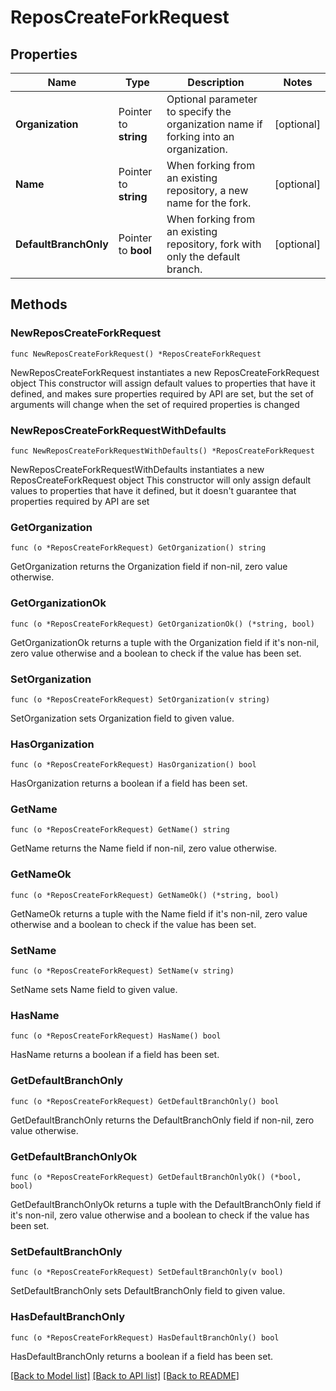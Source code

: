 # ReposCreateForkRequest

## Properties

Name | Type | Description | Notes
------------ | ------------- | ------------- | -------------
**Organization** | Pointer to **string** | Optional parameter to specify the organization name if forking into an organization. | [optional] 
**Name** | Pointer to **string** | When forking from an existing repository, a new name for the fork. | [optional] 
**DefaultBranchOnly** | Pointer to **bool** | When forking from an existing repository, fork with only the default branch. | [optional] 

## Methods

### NewReposCreateForkRequest

`func NewReposCreateForkRequest() *ReposCreateForkRequest`

NewReposCreateForkRequest instantiates a new ReposCreateForkRequest object
This constructor will assign default values to properties that have it defined,
and makes sure properties required by API are set, but the set of arguments
will change when the set of required properties is changed

### NewReposCreateForkRequestWithDefaults

`func NewReposCreateForkRequestWithDefaults() *ReposCreateForkRequest`

NewReposCreateForkRequestWithDefaults instantiates a new ReposCreateForkRequest object
This constructor will only assign default values to properties that have it defined,
but it doesn't guarantee that properties required by API are set

### GetOrganization

`func (o *ReposCreateForkRequest) GetOrganization() string`

GetOrganization returns the Organization field if non-nil, zero value otherwise.

### GetOrganizationOk

`func (o *ReposCreateForkRequest) GetOrganizationOk() (*string, bool)`

GetOrganizationOk returns a tuple with the Organization field if it's non-nil, zero value otherwise
and a boolean to check if the value has been set.

### SetOrganization

`func (o *ReposCreateForkRequest) SetOrganization(v string)`

SetOrganization sets Organization field to given value.

### HasOrganization

`func (o *ReposCreateForkRequest) HasOrganization() bool`

HasOrganization returns a boolean if a field has been set.

### GetName

`func (o *ReposCreateForkRequest) GetName() string`

GetName returns the Name field if non-nil, zero value otherwise.

### GetNameOk

`func (o *ReposCreateForkRequest) GetNameOk() (*string, bool)`

GetNameOk returns a tuple with the Name field if it's non-nil, zero value otherwise
and a boolean to check if the value has been set.

### SetName

`func (o *ReposCreateForkRequest) SetName(v string)`

SetName sets Name field to given value.

### HasName

`func (o *ReposCreateForkRequest) HasName() bool`

HasName returns a boolean if a field has been set.

### GetDefaultBranchOnly

`func (o *ReposCreateForkRequest) GetDefaultBranchOnly() bool`

GetDefaultBranchOnly returns the DefaultBranchOnly field if non-nil, zero value otherwise.

### GetDefaultBranchOnlyOk

`func (o *ReposCreateForkRequest) GetDefaultBranchOnlyOk() (*bool, bool)`

GetDefaultBranchOnlyOk returns a tuple with the DefaultBranchOnly field if it's non-nil, zero value otherwise
and a boolean to check if the value has been set.

### SetDefaultBranchOnly

`func (o *ReposCreateForkRequest) SetDefaultBranchOnly(v bool)`

SetDefaultBranchOnly sets DefaultBranchOnly field to given value.

### HasDefaultBranchOnly

`func (o *ReposCreateForkRequest) HasDefaultBranchOnly() bool`

HasDefaultBranchOnly returns a boolean if a field has been set.


[[Back to Model list]](../README.md#documentation-for-models) [[Back to API list]](../README.md#documentation-for-api-endpoints) [[Back to README]](../README.md)


